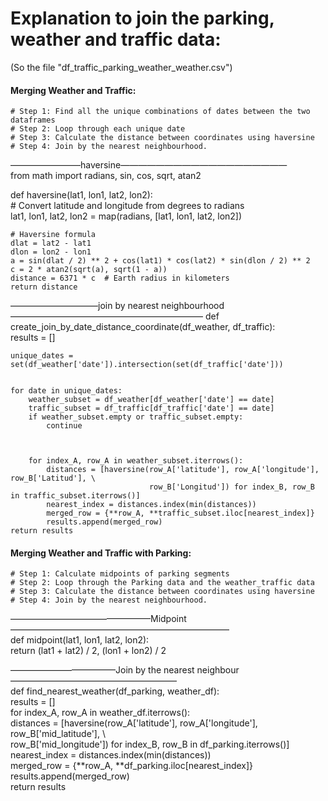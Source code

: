 # Explanation to join the parking, weather and traffic data:
(So the file "df_traffic_parking_weather_weather.csv")

#### Merging Weather and Traffic:
    # Step 1: Find all the unique combinations of dates between the two dataframes
    # Step 2: Loop through each unique date
    # Step 3: Calculate the distance between coordinates using haversine
    # Step 4: Join by the nearest neighbourhood.


————————haversine———————————————————  
from math import radians, sin, cos, sqrt, atan2

def haversine(lat1, lon1, lat2, lon2):  
    # Convert latitude and longitude from degrees to radians  
    lat1, lon1, lat2, lon2 = map(radians, [lat1, lon1, lat2, lon2])  
    
    # Haversine formula  
    dlat = lat2 - lat1
    dlon = lon2 - lon1
    a = sin(dlat / 2) ** 2 + cos(lat1) * cos(lat2) * sin(dlon / 2) ** 2
    c = 2 * atan2(sqrt(a), sqrt(1 - a))
    distance = 6371 * c  # Earth radius in kilometers
    return distance



——————————join by nearest neighbourhood——————————————————————
def create_join_by_date_distance_coordinate(df_weather, df_traffic):  
    results = []
    
    
    unique_dates = set(df_weather['date']).intersection(set(df_traffic['date']))
    
    
    for date in unique_dates:
        weather_subset = df_weather[df_weather['date'] == date]
        traffic_subset = df_traffic[df_traffic['date'] == date]
        if weather_subset.empty or traffic_subset.empty:
            continue
        
        
    
        for index_A, row_A in weather_subset.iterrows():
            distances = [haversine(row_A['latitude'], row_A['longitude'], row_B['Latitud'], \
                                   row_B['Longitud']) for index_B, row_B in traffic_subset.iterrows()]
            nearest_index = distances.index(min(distances))
            merged_row = {**row_A, **traffic_subset.iloc[nearest_index]}
            results.append(merged_row)
    return results


#### Merging Weather and Traffic with Parking:
	# Step 1: Calculate midpoints of parking segments
	# Step 2: Loop through the Parking data and the weather_traffic data 
	# Step 3: Calculate the distance between coordinates using haversine
 	# Step 4: Join by the nearest neighbourhood.

————————————————Midpoint—————————————————————————  
	def midpoint(lat1, lon1, lat2, lon2):  
    		return (lat1 + lat2) / 2, (lon1 + lon2) / 2

————————————Join by the nearest neighbour———————————————————  
def find_nearest_weather(df_parking, weather_df):    
    results = []    
    for index_A, row_A in weather_df.iterrows():  
        distances = [haversine(row_A['latitude'], row_A['longitude'], row_B['mid_latitude'], \  
                               row_B['mid_longitude']) for index_B, row_B in df_parking.iterrows()]  
        nearest_index = distances.index(min(distances))  
        merged_row = {**row_A, **df_parking.iloc[nearest_index]}  
        results.append(merged_row)  
    return results
